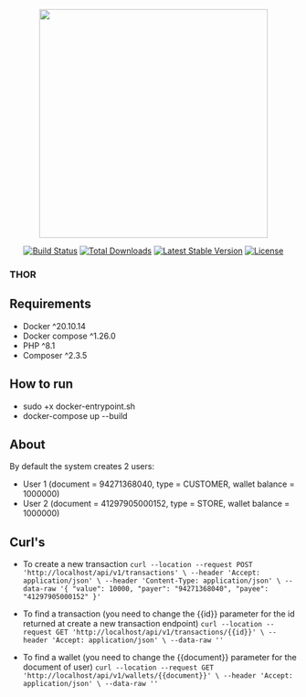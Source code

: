 <p align="center"><a href="https://laravel.com" target="_blank"><img src="https://raw.githubusercontent.com/laravel/art/master/logo-lockup/5%20SVG/2%20CMYK/1%20Full%20Color/laravel-logolockup-cmyk-red.svg" width="400"></a></p>

<p align="center">
<a href="https://travis-ci.org/laravel/framework"><img src="https://travis-ci.org/laravel/framework.svg" alt="Build Status"></a>
<a href="https://packagist.org/packages/laravel/framework"><img src="https://img.shields.io/packagist/dt/laravel/framework" alt="Total Downloads"></a>
<a href="https://packagist.org/packages/laravel/framework"><img src="https://img.shields.io/packagist/v/laravel/framework" alt="Latest Stable Version"></a>
<a href="https://packagist.org/packages/laravel/framework"><img src="https://img.shields.io/packagist/l/laravel/framework" alt="License"></a>
</p>

### THOR

## Requirements
- Docker ^20.10.14
- Docker compose ^1.26.0
- PHP ^8.1
- Composer ^2.3.5

## How to run

- sudo +x docker-entrypoint.sh
- docker-compose up --build

## About
By default the system creates 2 users:
- User 1 (document = 94271368040, type = CUSTOMER, wallet balance = 1000000)
- User 2 (document = 41297905000152, type = STORE, wallet balance = 1000000)

## Curl's

- To create a new transaction
`curl --location --request POST 'http://localhost/api/v1/transactions' \
--header 'Accept: application/json' \
--header 'Content-Type: application/json' \
--data-raw '{
    "value": 10000,
    "payer": "94271368040",
    "payee": "41297905000152"
}'`

- To find a transaction (you need to change the {{id}} parameter for the id returned at create a new transaction endpoint)
`curl --location --request GET 'http://localhost/api/v1/transactions/{{id}}' \
--header 'Accept: application/json' \
--data-raw ''`

- To find a wallet (you need to change the {{document}} parameter for the document of user)
`curl --location --request GET 'http://localhost/api/v1/wallets/{{document}}' \
--header 'Accept: application/json' \
--data-raw ''`